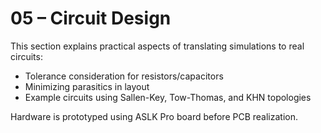 # 05 – Circuit Design

This section explains practical aspects of translating simulations to real circuits:

- Tolerance consideration for resistors/capacitors
- Minimizing parasitics in layout
- Example circuits using Sallen-Key, Tow-Thomas, and KHN topologies

Hardware is prototyped using ASLK Pro board before PCB realization.